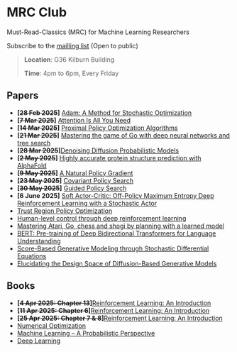 # MRC Club
Must-Read-Classics (MRC) for Machine Learning Researchers

Subscribe to the [mailling list](https://listserv.manchester.ac.uk/cgi-bin/wa?SUBED1=cs-ml-mrc&A=1) (Open to public)

> **Location**: G36 Kilburn Building
> 
> **Time**: 4pm to 6pm, Every Friday

## Papers
* **[~~28 Feb 2025~~]** [Adam: A Method for Stochastic Optimization](https://arxiv.org/abs/1412.6980)
* **[~~7 Mar 2025~~]** [Attention Is All You Need](https://arxiv.org/abs/1706.03762)
* **[~~14 Mar 2025~~]** [Proximal Policy Optimization Algorithms](https://arxiv.org/abs/1707.06347)
* **[~~21 Mar 2025~~]** [Mastering the game of Go with deep neural networks and tree search](https://www.nature.com/articles/nature16961)
* **[~~28 Mar 2025~~]**[Denoising Diffusion Probabilistic Models](https://proceedings.neurips.cc/paper_files/paper/2020/file/4c5bcfec8584af0d967f1ab10179ca4b-Paper.pdf)
* **[~~2 May 2025~~]** [Highly accurate protein structure prediction with AlphaFold](https://www.nature.com/articles/s41586-021-03819-2)
* **[~~9 May 2025~~]** [A Natural Policy Gradient](https://proceedings.neurips.cc/paper_files/paper/2001/file/4b86abe48d358ecf194c56c69108433e-Paper.pdf)
* **[~~23 May 2025~~]** [Covariant Policy Search](https://kilthub.cmu.edu/articles/journal_contribution/Covariant_Policy_Search/6552458?file=12033788)
* **[~~30 May 2025~~]** [Guided Policy Search](https://proceedings.mlr.press/v28/levine13.html)
* **[6 June 2025]** [Soft Actor-Critic: Off-Policy Maximum Entropy Deep Reinforcement Learning with a Stochastic Actor](https://arxiv.org/abs/1801.01290)
* [Trust Region Policy Optimization](https://arxiv.org/abs/1502.05477)
* [Human-level control through deep reinforcement learning](https://www.nature.com/articles/nature14236)
* [Mastering Atari, Go, chess and shogi by planning with a learned model](https://www.nature.com/articles/s41586-020-03051-4)
* [BERT: Pre-training of Deep Bidirectional Transformers for Language Understanding](https://arxiv.org/abs/1810.04805)
* [Score-Based Generative Modeling through Stochastic Differential Equations](https://arxiv.org/abs/2011.13456)
* [Elucidating the Design Space of Diffusion-Based Generative Models](https://arxiv.org/abs/2206.00364)

## Books
* **[~~4 Apr 2025: Chapter 13~~]**[Reinforcement Learning: An Introduction](https://www.andrew.cmu.edu/course/10-703/textbook/BartoSutton.pdf)
* **[~~11 Apr 2025: Chapter 6~~]**[Reinforcement Learning: An Introduction](https://www.andrew.cmu.edu/course/10-703/textbook/BartoSutton.pdf)
* **[~~25 Apr 2025: Chapter 7 & 8~~]**[Reinforcement Learning: An Introduction](https://www.andrew.cmu.edu/course/10-703/textbook/BartoSutton.pdf)
* [Numerical Optimization](https://www.math.uci.edu/~qnie/Publications/NumericalOptimization.pdf)
* [Machine Learning – A Probabilistic Perspective](https://github.com/kerasking/book-1/blob/master/ML%20Machine%20Learning-A%20Probabilistic%20Perspective.pdf)
* [Deep Learning](https://www.deeplearningbook.org/)
